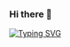 ### Hi there 👋

[![Typing SVG](https://readme-typing-svg.herokuapp.com?color=%2336BCF7&lines=Hi+!++I+am+kishor+%E2%9C%A8)](https://git.io/typing-svg)
<!--
**kishor-23/kishor-23** is a ✨ _special_ ✨ repository because its `README.md` (this file) appears on your GitHub profile.

Here are some ideas to get you started:

- 🔭 I’m currently working on ...
- 🌱 I’m currently learning ...
- 👯 I’m looking to collaborate on ...
- 🤔 I’m looking for help with ...
- 💬 Ask me about ...
- 📫 How to reach me: ...
- 😄 Pronouns: ...
- ⚡ Fun fact: ...
-->

